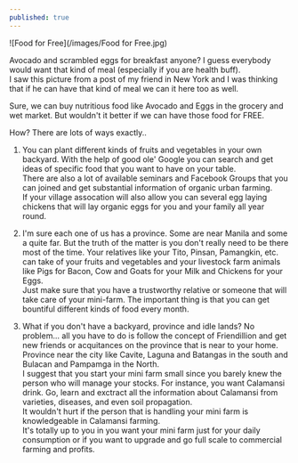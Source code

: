 ```yaml
---
published: true
---
```

![Food for Free](/images/Food for Free.jpg)

Avocado and scrambled eggs for breakfast anyone? I guess everybody would want that kind of meal (especially if you are health buff).   
I saw this picture from a post of my friend in New York and I was thinking that if he can have that kind of meal we can it here too as well.

Sure, we can buy nutritious food like Avocado and Eggs in the grocery and wet market. But wouldn't it better if we can have those food for FREE. 

How? There are lots of ways exactly..

1. You can plant different kinds of fruits and vegetables in your own backyard. With the help of good ole' Google you can search and get ideas of specific food that you want to have on your table.   
There are also a lot of available seminars and Facebook Groups that you can joined and get substantial information of organic urban farming.   
If your village assocation will also allow you can several egg laying chickens that will lay organic eggs for you and your family all year round.

2. I'm sure each one of us has a province. Some are near Manila and some a quite far. But the truth of the matter is you don't really need to be there most of the time. Your relatives like your Tito, Pinsan, Pamangkin, etc. can take of your fruits and vegetables and your livestock farm animals like Pigs for Bacon, Cow and Goats for your Milk and Chickens for your Eggs.   
Just make sure that you have a trustworthy relative or someone that will take care of your mini-farm. The important thing is that you can get bountiful different kinds of food every month.

3. What if you don't have a backyard, province and idle lands? No problem... all you have to do is follow the concept of Friendillion and get new friends or acquitances on the province that is near to your home. Province near the city like Cavite, Laguna and Batangas in the south and Bulacan and Pampamga in the North.   
I suggest that you start your mini farm small since you barely knew the person who will manage your stocks. For instance, you want Calamansi drink. Go, learn and exctract all the information about Calamansi from varieties, diseases, and even soil propagation.   
It wouldn't hurt if the person that is handling your mini farm is knowledgeable in Calamansi farming.    
It's totally up to you in you want your mini farm just for your daily consumption or if you want to upgrade and go full scale to commercial farming and profits.



